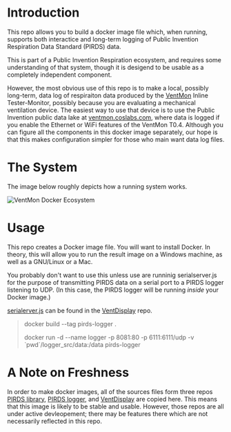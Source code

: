 # Introduction

This repo allows you to build a docker image file which, when running, supports both interactice and long-term logging of Public Invention Respiration Data Standard (PIRDS) data.

This is part of a Public Invention Respiration ecosystem, and requires some understanding of that system, though it is desigend to be usable as a completely
independent component. 

However, the most obvious use of this repo is to make a local, possibly long-term, data log of respiraiton data produced by the [VentMon](https://github.com/PubInv/ventmon-ventilator-inline-test-monitor) Inline Tester-Monitor, possibly because you are evaluating a mechanical ventilation device.
The easiest way to use that device is to use the Public Invention public data lake at [ventmon.coslabs.com](http://ventmon.coslabs.com/), where data is 
logged if you enable the Ethernet or WiFi features of the VentMon T0.4.  Although you can figure all the components in this docker image separately, our
hope is that this makes configuration simpler for those who main want data log files.

# The System

The image below roughly depicts how a running system works.

![VentMon Docker Ecosystem](https://user-images.githubusercontent.com/5296671/111052632-25087d80-8422-11eb-8d85-7e72af57ff4f.png)

# Usage

This repo creates a Docker image file. You will want to install Docker. In theory, this will allow you to run the result image on a Windows machine,
as well as a GNU/Linux or a Mac.

You probably don't want to use this unless use are runninig serialserver.js for the purpose of transmitting PIRDS data on a serial port to a PIRDS logger listening 
to UDP. (In this case, the PIRDS logger will be running *inside* your Docker image.)

[serialerver.js](https://github.com/PubInv/vent-display/blob/master/serialserver.js) 
can be found in the [VentDisplay](https://github.com/PubInv/vent-display) repo.


>  docker build --tag pirds-logger .
>
>  docker run -d --name logger -p 8081:80 -p 6111:6111/udp  -v \`pwd\`/logger_src/data:/data   pirds-logger
>  


# A Note on Freshness

In order to make docker images, all of the sources files form three repos [PIRDS library](https://github.com/PubInv/PIRDS-respiration-data-standard),
[PIRDS logger](https://github.com/PubInv/PIRDS-logger), and [VentDisplay](https://github.com/PubInv/vent-display) are copied here. This means that
this image is likely to be stable and usable. However, those repos are all under active devleopement; there may be features there which are not 
necessarily reflected in this repo.



